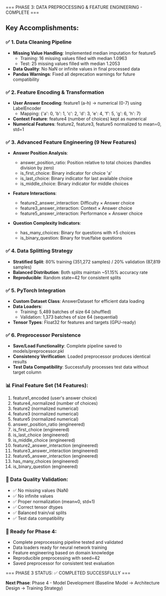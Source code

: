 === PHASE 3: DATA PREPROCESSING & FEATURE ENGINEERING - COMPLETE ===

## Key Accomplishments:

### ✅ 1. Data Cleaning Pipeline
- **Missing Value Handling**: Implemented median imputation for feature5 
  * Training: 16 missing values filled with median 1.0963
  * Test: 25 missing values filled with median 1.2053
- **Data Quality**: No NaN or infinite values in final processed data
- **Pandas Warnings**: Fixed all deprecation warnings for future compatibility

### ✅ 2. Feature Encoding & Transformation
- **User Answer Encoding**: feature1 (a-h) → numerical (0-7) using LabelEncoder
  * Mapping: {'a': 0, 'b': 1, 'c': 2, 'd': 3, 'e': 4, 'f': 5, 'g': 6, 'h': 7}
- **Context Feature**: feature4 (number of choices) kept as numerical
- **Numerical Features**: feature2, feature3, feature5 normalized to mean=0, std=1

### ✅ 3. Advanced Feature Engineering (9 New Features)
- **Answer Position Analysis**:
  * answer_position_ratio: Position relative to total choices (handles division by zero)
  * is_first_choice: Binary indicator for choice 'a'
  * is_last_choice: Binary indicator for last available choice
  * is_middle_choice: Binary indicator for middle choices

- **Feature Interactions**:
  * feature2_answer_interaction: Difficulty × Answer choice
  * feature3_answer_interaction: Context × Answer choice  
  * feature5_answer_interaction: Performance × Answer choice

- **Question Complexity Indicators**:
  * has_many_choices: Binary for questions with ≥5 choices
  * is_binary_question: Binary for true/false questions

### ✅ 4. Data Splitting Strategy
- **Stratified Split**: 80% training (351,272 samples) / 20% validation (87,819 samples)
- **Balanced Distribution**: Both splits maintain ~51.15% accuracy rate
- **Reproducible**: Random state=42 for consistent splits

### ✅ 5. PyTorch Integration
- **Custom Dataset Class**: AnswerDataset for efficient data loading
- **Data Loaders**: 
  * Training: 5,489 batches of size 64 (shuffled)
  * Validation: 1,373 batches of size 64 (sequential)
- **Tensor Types**: Float32 for features and targets (GPU-ready)

### ✅ 6. Preprocessor Persistence
- **Save/Load Functionality**: Complete pipeline saved to models/preprocessor.pkl
- **Consistency Verification**: Loaded preprocessor produces identical results
- **Test Data Compatibility**: Successfully processes test data without target column

### 📊 Final Feature Set (14 Features):
1. feature1_encoded (user's answer choice)
2. feature4_normalized (number of choices)
3. feature2 (normalized numerical)
4. feature3 (normalized numerical) 
5. feature5 (normalized numerical)
6. answer_position_ratio (engineered)
7. is_first_choice (engineered)
8. is_last_choice (engineered)
9. is_middle_choice (engineered)
10. feature2_answer_interaction (engineered)
11. feature3_answer_interaction (engineered)
12. feature5_answer_interaction (engineered)
13. has_many_choices (engineered)
14. is_binary_question (engineered)

### 🔬 Data Quality Validation:
- ✅ No missing values (NaN)
- ✅ No infinite values
- ✅ Proper normalization (mean≈0, std≈1)
- ✅ Correct tensor dtypes
- ✅ Balanced train/val splits
- ✅ Test data compatibility

### 🚀 Ready for Phase 4:
- Complete preprocessing pipeline tested and validated
- Data loaders ready for neural network training
- Feature engineering based on domain knowledge
- Reproducible preprocessing with seed=42
- Saved preprocessor for consistent test evaluation

=== PHASE 3 STATUS: ✅ COMPLETED SUCCESSFULLY ===

**Next Phase**: Phase 4 - Model Development (Baseline Model → Architecture Design → Training Strategy) 
